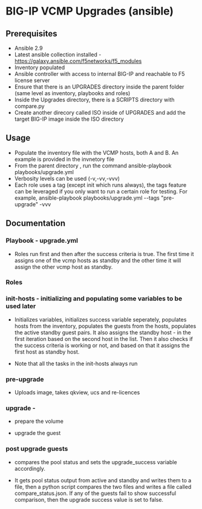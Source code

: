 # BIG-IP VCMP Upgrades (ansible)

## Prerequisites

  * Ansible 2.9
  * Latest ansible collection installed - https://galaxy.ansible.com/f5networks/f5_modules
  * Inventory populated
  * Ansible controller with access to internal BIG-IP and reachable to F5 license server
  * Ensure that there is an UPGRADES directory inside the parent folder (same level as inventory, playbooks and roles)
  * Inside the Upgrades directory, there is a SCRIPTS directory with compare.py 
  * Create another direcory called ISO inside of UPGRADES and add the target BIG-IP image inside the ISO directory

## Usage

  * Populate the inventory file with the VCMP hosts, both A and B. An example is provided in the invnetory file
  * From the parent directory , run the command ansible-playbook playbooks/upgrade.yml
  * Verbosity levels can be used (-v,-vv,-vvv)
  * Each role uses a tag (except init which runs always), the tags feature can be leveraged if you only want to run a certain role for testing. For example, ansible-playbook playbooks/upgrade.yml --tags "pre-upgrade" -vvv


## Documentation

### Playbook - upgrade.yml

  * Roles run first and then after the success criteria is true. The first time it assigns one of the vcmp hosts as standby and the other time it will assign the other vcmp host as standby.


### Roles 

### init-hosts - initializing and populating some variables to be used later 

  * Initializes variables, initializes success variable seperately, populates hosts from the inventory, populates the guests from the hosts, populates the active standby guest pairs. It also assigns the standby host - in the first iteration based on the second host in the list. Then it also checks if the success criteria is working or not, and based on that it assigns the first host as standby host.

  * Note that all the tasks in the init-hosts always run

### pre-upgrade

  * Uploads image, takes qkview, ucs and re-licences

### upgrade  - 

  * prepare the volume

  * upgrade the guest


### post upgrade guests

  * compares the pool status and sets the upgrade_success variable accordingly.

  * It gets pool status output from active and standby and writes them to a file, then a python script compares the two files and writes a file called compare_status.json. If any of the guests fail to show successful comparison, then the upgrade success value is set to false.

